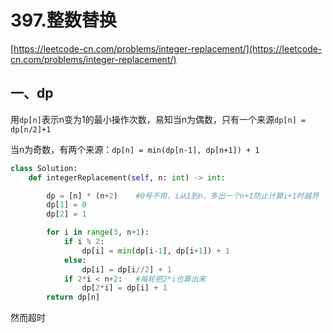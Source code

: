 # 397.整数替换
[https://leetcode-cn.com/problems/integer-replacement/](https://leetcode-cn.com/problems/integer-replacement/)

## 一、dp

用`dp[n]`表示n变为1的最小操作次数，易知当n为偶数，只有一个来源`dp[n] = dp[n/2]+1`

当n为奇数，有两个来源：`dp[n] = min(dp[n-1], dp[n+1]) + 1`

```python
class Solution:
    def integerReplacement(self, n: int) -> int:

        dp = [n] * (n+2)	#0号不用，i从1到n，多出一个n+1防止计算i+1时越界
        dp[1] = 0
        dp[2] = 1

        for i in range(3, n+1):
            if i % 2:
                dp[i] = min(dp[i-1], dp[i+1]) + 1
            else:
                dp[i] = dp[i//2] + 1
            if 2*i < n+2:	#每轮把2*i也算出来
                dp[2*i] = dp[i] + 1
        return dp[n]
```

 然而超时


